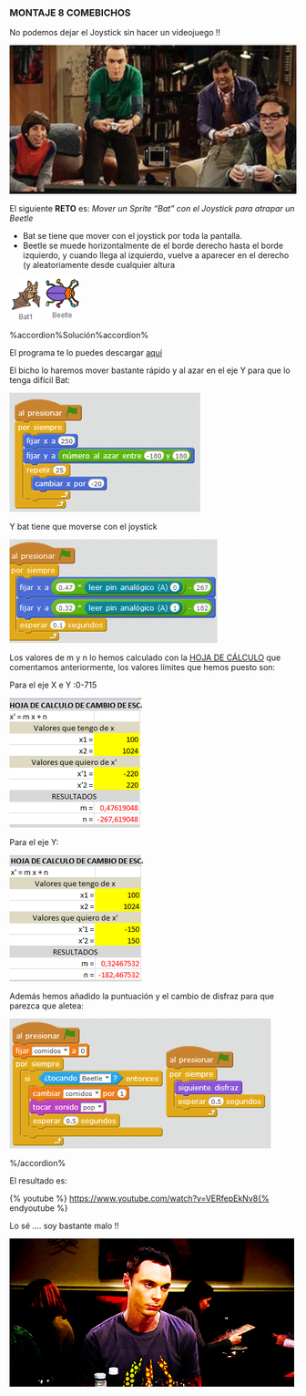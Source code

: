 ### MONTAJE 8 COMEBICHOS

No podemos dejar el Joystick sin hacer un videojuego !!

![](/images/image61.png)

El siguiente **RETO** es:
_Mover un Sprite “Bat” con el Joystick para atrapar un Beetle_
* Bat se tiene que mover con el joystick por toda la pantalla.
* Beetle se muede horizontalmente de el borde derecho hasta el borde izquierdo, y cuando llega al izquierdo, vuelve a aparecer en el derecho (y aleatoriamente desde cualquier altura

![](/images/image9.png) ![](/images/image60.png)

%accordion%Solución%accordion%

El programa te lo puedes descargar [aquí](https://drive.google.com/drive/folders/1-1FaLeTEBAg_45X1RamRx-bmRiQI9Tvf?usp=sharing)

El bicho lo haremos mover bastante rápido y al azar en el eje Y para que lo tenga difícil Bat:

![](/images/image13.png)

Y bat tiene que moverse con el joystick

![](/images/image81.png)

Los valores de m y n lo hemos calculado con la [HOJA DE CÁLCULO](https://docs.google.com/spreadsheets/d/e/2PACX-1vTyASTvUIs_xsZ8c4RZOJ1sEstk4Cc6d--_Drne_U0o1_CXhgzxQkvZ4ZNYGLdKa2lrhLHDKmAwsKnK/pub?output%3Dxlsx) que comentamos anteriormente, los valores límites que hemos puesto son:

Para el eje X e Y :0-715 

![](/images/image84.png)

Para el eje Y:

![](/images/image40.png)

Además hemos añadido la puntuación y el cambio de disfraz para que parezca que aletea:

![](/images/image10.png)

%/accordion%

El resultado es:

{% youtube %}  https://www.youtube.com/watch?v=VERfepEkNv8{% endyoutube %}  

Lo sé …. soy bastante malo !!

![](/images/image87.gif)